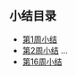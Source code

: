 ## 小结目录
- [第1周小结](../Study-Memo/51-Day0.md)
- [第2周小结](../Study-Memo/51-Day1.md)
...
- [第16周小结](../Study-Memo/51-Day16.md)
